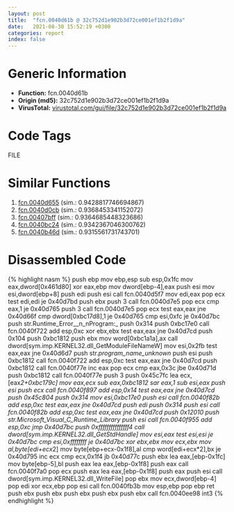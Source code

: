 ```yaml
---
layout: post
title:  "fcn.0040d61b @ 32c752d1e902b3d72ce001ef1b2f1d9a"
date:   2021-08-30 15:52:19 +0300
categories: report
index: false
---
```


# Generic Information
- **Function:** fcn.0040d61b
- **Origin (md5):** 32c752d1e902b3d72ce001ef1b2f1d9a
- **VirusTotal:** [virustotal.com/gui/file/32c752d1e902b3d72ce001ef1b2f1d9a][virustotal_ref]

# Code Tags
<span class="tag" id="FILE">FILE</span>


# Similar Functions

1. [fcn.0040d655][similar_1_ref] (sim.: 0.9428817746694867)
2. [fcn.0040d0cb][similar_2_ref] (sim.: 0.9368453341152072)
3. [fcn.00407bff][similar_3_ref] (sim.: 0.9364685448323686)
4. [fcn.0040bc24][similar_4_ref] (sim.: 0.9342367046300762)
5. [fcn.0040b46d][similar_5_ref] (sim.: 0.9315561731743701)


# Disassembled Code

{% highlight nasm %}
push ebp
mov ebp,esp
sub esp,0x1fc
mov eax,dword[0x461d80]
xor eax,ebp
mov dword[ebp-4],eax
push esi
mov esi,dword[ebp+8]
push edi
push esi
call fcn.0040d5f7
mov edi,eax
pop ecx
test edi,edi
je 0x40d7bd
push ebx
push 3
call fcn.0040d7e5
pop ecx
cmp eax,1
je 0x40d765
push 3
call fcn.0040d7e5
pop ecx
test eax,eax
jne 0x40d66f
cmp dword[0xbc17d8],1
je 0x40d765
cmp esi,0xfc
je 0x40d7bc
push str.Runtime_Error__n_nProgram:_
push 0x314
push 0xbc17e0
call fcn.0040f722
add esp,0xc
xor ebx,ebx
test eax,eax
jne 0x40d7cd
push 0x104
push 0xbc1812
push ebx
mov word[0xbc1a1a],ax
call dword[sym.imp.KERNEL32.dll_GetModuleFileNameW]
mov esi,0x2fb
test eax,eax
jne 0x40d6d7
push str._program_name_unknown_
push esi
push 0xbc1812
call fcn.0040f722
add esp,0xc
test eax,eax
jne 0x40d7cd
push 0xbc1812
call fcn.0040f77e
inc eax
pop ecx
cmp eax,0x3c
jbe 0x40d71d
push 0xbc1812
call fcn.0040f77e
push 3
push 0x45c7fc
lea ecx,[eax*2+0xbc179c]
mov eax,ecx
sub eax,0xbc1812
sar eax,1
sub esi,eax
push esi
push ecx
call fcn.0040f897
add esp,0x14
test eax,eax
jne 0x40d7cd
push 0x45c804
push 0x314
mov esi,0xbc17e0
push esi
call fcn.0040f82b
add esp,0xc
test eax,eax
jne 0x40d7cd
push edi
push 0x314
push esi
call fcn.0040f82b
add esp,0xc
test eax,eax
jne 0x40d7cd
push 0x12010
push str.Microsoft_Visual_C_Runtime_Library
push esi
call fcn.0040f955
add esp,0xc
jmp 0x40d7bc
push 0xfffffffffffffff4
call dword[sym.imp.KERNEL32.dll_GetStdHandle]
mov esi,eax
test esi,esi
je 0x40d7bc
cmp esi,0xffffffff
je 0x40d7bc
xor ebx,ebx
mov ecx,ebx
mov al,byte[edi+ecx*2]
mov byte[ebp+ecx-0x1f8],al
cmp word[edi+ecx*2],bx
je 0x40d795
inc ecx
cmp ecx,0x1f4
jb 0x40d77c
push ebx
lea eax,[ebp-0x1fc]
mov byte[ebp-5],bl
push eax
lea eax,[ebp-0x1f8]
push eax
call fcn.0040f7a0
pop ecx
push eax
lea eax,[ebp-0x1f8]
push eax
push esi
call dword[sym.imp.KERNEL32.dll_WriteFile]
pop ebx
mov ecx,dword[ebp-4]
pop edi
xor ecx,ebp
pop esi
call fcn.0040fb3b
mov esp,ebp
pop ebp
ret 
push ebx
push ebx
push ebx
push ebx
push ebx
call fcn.0040ee98
int3 
{% endhighlight %}


[similar_1_ref]: /report/fcn.0040d655@91990b2a71b4496d16eeca2a1944c7d3
[similar_2_ref]: /report/fcn.0040d0cb@22e4fd0c4b1c614e2ac3f6bd9999bcbd
[similar_3_ref]: /report/fcn.00407bff@77717b0243ef40f58615132b9a9cda50
[similar_4_ref]: /report/fcn.0040bc24@d8e81b230e51671f65a4a8e6ababe01d
[similar_5_ref]: /report/fcn.0040b46d@d79e4735d09cd3e3c55bd930ee7a7bf7
[virustotal_ref]: https://www.virustotal.com/gui/file/32c752d1e902b3d72ce001ef1b2f1d9a